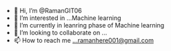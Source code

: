 - 👋 Hi, I’m @RamanGIT06
- 👀 I’m interested in ...Machine learning 
- 🌱 I’m currently in leanring phase of Machine learning
- 💞️ I’m looking to collaborate on ...
- 📫 How to reach me ...ramanhere001@gmail.com

<!---
RamanGIT06/RamanGIT06 is a ✨ special ✨ repository because its `README.md` (this file) appears on your GitHub profile.
You can click the Preview link to take a look at your changes.
--->
